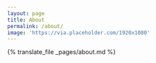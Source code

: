 ```yaml
---
layout: page
title: About
permalink: /about/
image: 'https://via.placeholder.com/1920x1080'
---
```


{% translate_file _pages/about.md %}